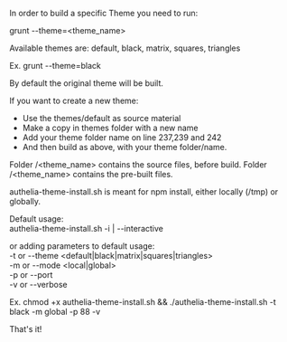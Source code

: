 In order to build a specific Theme you need to run:

grunt --theme=<theme_name>

Available themes are: default, black, matrix, squares, triangles

Ex. grunt --theme=black

By default the original theme will be built.

If you want to create a new theme:
- Use the themes/default as source material
- Make a copy in themes folder with a new name
- Add your theme folder name on line 237,239 and 242
- And then build as above, with your theme folder/name.

Folder <src>/<theme_name> contains the source files, before build.
Folder <full>/<theme_name> contains the pre-built files.

authelia-theme-install.sh is meant for npm install, either locally (/tmp) or globally.
                                                                       
Default usage:                                                         
authelia-theme-install.sh -i | --interactive                           
                                                                       
or adding parameters to default usage:                                 
   -t or --theme <default|black|matrix|squares|triangles>              
   -m or --mode <local|global>                                         
   -p or --port <port number>  
   -v or --verbose

Ex. chmod +x authelia-theme-install.sh && ./authelia-theme-install.sh -t black -m global -p 88 -v

That's it!
